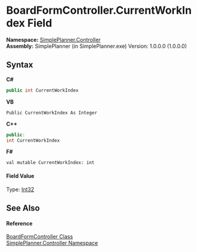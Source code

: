 # BoardFormController.CurrentWorkIndex Field
 

**Namespace:**&nbsp;<a href="01d1c102-1b5b-fcaa-2bc2-68487aa1825b">SimplePlanner.Controller</a><br />**Assembly:**&nbsp;SimplePlanner (in SimplePlanner.exe) Version: 1.0.0.0 (1.0.0.0)

## Syntax

**C#**<br />
``` C#
public int CurrentWorkIndex
```

**VB**<br />
``` VB
Public CurrentWorkIndex As Integer
```

**C++**<br />
``` C++
public:
int CurrentWorkIndex
```

**F#**<br />
``` F#
val mutable CurrentWorkIndex: int
```


#### Field Value
Type: <a href="http://msdn2.microsoft.com/en-us/library/td2s409d" target="_blank">Int32</a>

## See Also


#### Reference
<a href="c26305b8-c25d-4ff7-18c3-6b6c9ac767f3">BoardFormController Class</a><br /><a href="01d1c102-1b5b-fcaa-2bc2-68487aa1825b">SimplePlanner.Controller Namespace</a><br />